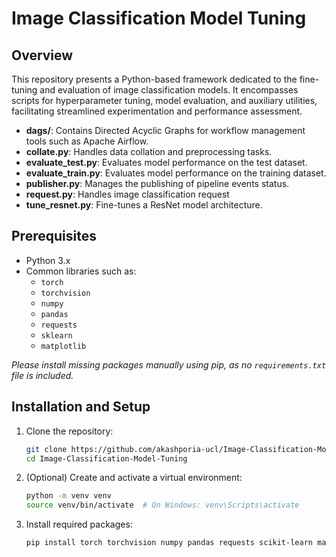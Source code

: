 # Image Classification Model Tuning

## Overview

This repository presents a Python-based framework dedicated to the fine-tuning and evaluation of image classification models. It encompasses scripts for hyperparameter tuning, model evaluation, and auxiliary utilities, facilitating streamlined experimentation and performance assessment.

- **dags/**: Contains Directed Acyclic Graphs for workflow management tools such as Apache Airflow.
- **collate.py**: Handles data collation and preprocessing tasks.
- **evaluate_test.py**: Evaluates model performance on the test dataset.
- **evaluate_train.py**: Evaluates model performance on the training dataset.
- **publisher.py**: Manages the publishing of pipeline events status.
- **request.py**: Handles image classification request
- **tune_resnet.py**: Fine-tunes a ResNet model architecture.

## Prerequisites

- Python 3.x
- Common libraries such as:
  - `torch`
  - `torchvision`
  - `numpy`
  - `pandas`
  - `requests`
  - `sklearn`
  - `matplotlib`

*Please install missing packages manually using pip, as no `requirements.txt` file is included.*

## Installation and Setup

1. Clone the repository:

    ```bash
    git clone https://github.com/akashporia-ucl/Image-Classification-Model-Tuning.git
    cd Image-Classification-Model-Tuning
    ```

2. (Optional) Create and activate a virtual environment:

    ```bash
    python -m venv venv
    source venv/bin/activate  # On Windows: venv\Scripts\activate
    ```

3. Install required packages:

    ```bash
    pip install torch torchvision numpy pandas requests scikit-learn matplotlib
    ```
